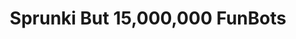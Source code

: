 ---
slug: sprunki-but-15000000-funbots-1952
title: Sprunki But 15,000,000 FunBots
description: "Sprunki But 15,000,000 FunBots is an exciting online game. Play for free directly in your browser!"
icon: /images/popular_mods/Sprunki But 15,000,000 FunBots.png
url: https://wowtbc.net/sprunkin/funbot150k/index.html
previewImage: /images/popular_mods/Sprunki But 15,000,000 FunBots.png
type: popular mods

# SEO配置
seo:
  title: "Sprunki But 15,000,000 FunBots - Play Free Online Game | Fun Browser Games"
  description: "Sprunki But 15,000,000 FunBots - Play this fun online game for free in your browser. No download required!"
  ogImage: "/images/popular_mods/Sprunki But 15,000,000 FunBots.png"
  keywords: "sprunki-but-15000000-funbots-1952, online game, browser game, free game, popular mods game, play online"

videoUrls:
  - https://www.youtube.com/embed/example1
  - https://www.youtube.com/embed/example2

whyPlay:
  title: "Why Play Sprunki But 15,000,000 FunBots?"
  items:
    - "Immersive Gameplay: Sprunki But 15,000,000 FunBots offers an engaging and immersive gaming experience that will keep you entertained for hours"
    - "Challenging Levels: Test your skills with increasingly difficult challenges and obstacles"
    - "Beautiful Graphics: Enjoy stunning visuals and smooth animations that bring the game world to life"
    - "Regular Updates: New content and features are added regularly to keep the game fresh and exciting"
    - "Free to Play: Experience all the fun without spending a penny"
    - "Community Features: Connect with other players, share strategies, and compete for high scores"
    - "Cross-Platform: Play on any device with a web browser, no downloads required"

features:
  title: "Key Features of Sprunki But 15,000,000 FunBots"
  image: "/images/popular_mods/Sprunki But 15,000,000 FunBots.png"
  items:
    - "Intuitive Controls: Easy to learn controls make Sprunki But 15,000,000 FunBots accessible for players of all skill levels"
    - "Multiple Game Modes: Enjoy various gameplay options that provide different challenges and experiences"
    - "Character Customization: Personalize your gaming experience with unique characters and items"
    - "Achievement System: Complete special tasks to earn rewards and recognition"
    - "Leaderboards: Compete with players worldwide and see who can achieve the highest scores"

characteristics:
  title: "Game Characteristics"
  image: "/images/popular_mods/Sprunki But 15,000,000 FunBots.png"
  items:
    - "Genre: Popular mods game with elements of strategy and skill"
    - "Difficulty: Suitable for both casual gamers and those seeking a challenge"
    - "Play Time: Quick sessions or extended gameplay, depending on your preference"
    - "Art Style: Vibrant and engaging visuals that enhance the gaming experience"
    - "Sound Design: Immersive audio that complements the gameplay perfectly"

info: "Sprunki But 15,000,000 FunBots is an exciting online game that offers players a unique and engaging gaming experience. With its intuitive controls, stunning visuals, and challenging gameplay, Sprunki But 15,000,000 FunBots provides hours of entertainment for players of all ages and skill levels. Whether you're looking for a quick gaming session during a break or an extended play session, Sprunki But 15,000,000 FunBots delivers an immersive experience that will keep you coming back for more. The game features multiple levels of increasing difficulty, ensuring that players are constantly challenged as they progress. With regular updates adding new content and features, Sprunki But 15,000,000 FunBots remains fresh and exciting, providing endless entertainment options for its growing community of players."

howToPlayIntro: "Welcome to Sprunki But 15,000,000 FunBots! This guide will walk you through the basics and help you master the game. Whether you're a beginner or looking to improve your skills, these tips and instructions will enhance your gaming experience."

howToPlaySteps:
  - title: "Getting Started"
    description: "Begin your Sprunki But 15,000,000 FunBots adventure by familiarizing yourself with the controls. Use your keyboard or mouse to navigate through the game interface. The tutorial will guide you through the basic mechanics and help you understand the objectives."
  - title: "Understanding the Objectives"
    description: "In Sprunki But 15,000,000 FunBots, your main goal is to progress through levels by completing specific objectives. Each level presents unique challenges that require different strategies and approaches."
  - title: "Mastering the Controls"
    description: "Practice using the controls to improve your precision and reaction time. Sprunki But 15,000,000 FunBots requires quick reflexes and strategic thinking to overcome obstacles and defeat opponents."
  - title: "Utilizing Power-ups"
    description: "Collect power-ups throughout the game to enhance your abilities and overcome difficult challenges. Each power-up offers unique advantages that can be crucial for success."
  - title: "Developing Strategies"
    description: "As you progress in Sprunki But 15,000,000 FunBots, develop effective strategies for different scenarios. Analyze patterns, anticipate challenges, and adapt your approach to maximize your performance."

faq:
  title: "Frequently Asked Questions about Sprunki But 15,000,000 FunBots"
  items:
    - question: "Is Sprunki But 15,000,000 FunBots free to play?"
      answer: "Yes, Sprunki But 15,000,000 FunBots is completely free to play directly in your web browser. No downloads or purchases are required to enjoy the full game experience."
    - question: "Can I play Sprunki But 15,000,000 FunBots on mobile devices?"
      answer: "Yes, Sprunki But 15,000,000 FunBots is optimized for both desktop and mobile play. You can enjoy the game on any device with a web browser and internet connection."
    - question: "Are there any in-game purchases?"
      answer: "While Sprunki But 15,000,000 FunBots is free to play, there may be optional in-game purchases available for cosmetic items or additional features that don't affect core gameplay."
    - question: "How often is Sprunki But 15,000,000 FunBots updated?"
      answer: "The developers regularly update Sprunki But 15,000,000 FunBots with new content, features, and improvements based on player feedback and game performance."
    - question: "Can I play Sprunki But 15,000,000 FunBots offline?"
      answer: "Currently, Sprunki But 15,000,000 FunBots requires an internet connection to play as it's a browser-based online game."
    - question: "Is Sprunki But 15,000,000 FunBots suitable for children?"
      answer: "Yes, Sprunki But 15,000,000 FunBots is designed to be family-friendly and suitable for players of all ages."
    - question: "How do I report bugs or issues?"
      answer: "If you encounter any problems while playing Sprunki But 15,000,000 FunBots, you can report them through the game's support page or contact the developers directly through their website."
    - question: "Still Have Questions?"
      answer: "If you have additional questions about Sprunki But 15,000,000 FunBots that aren't covered in this FAQ, please visit our support center or contact our customer service team for assistance."
---
